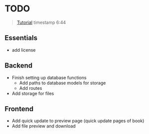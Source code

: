 # TODO

> [Tutorial](https://www.youtube.com/watch?v=O8IipcpTmYU&list=PL4cUxeGkcC9iJ_KkrkBZWZRHVwnzLIoUE&index=5) timestamp 6:44

## Essentials

- add license

## Backend

- Finish setting up database functions
  - Add paths to database models for storage
  - Add routes
- Add storage for files

## Frontend

- Add quick update to preview page (quick update pages of book)
- Add file preview and download  
